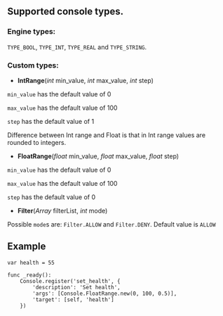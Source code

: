 
## Supported console types.

### Engine types:

`TYPE_BOOL`, `TYPE_INT`, `TYPE_REAL` and `TYPE_STRING`.


### Custom types:

 - **IntRange**(*int* min_value, *int* max_value, *int* step)

`min_value` has the default value of 0

`max_value` has the default value of 100

`step` has the default value of 1

Difference between Int range and Float is that in Int range values are rounded to integers.


- **FloatRange**(*float* min_value, *float* max_value, *float* step)

`min_value` has the default value of 0

`max_value` has the default value of 100

`step` has the default value of 0


- **Filter**(*Array* filterList, *int* mode)

Possible `mode`s are: `Filter.ALLOW` and `Filter.DENY`. Default value is `ALLOW`


## Example

```gdscript
var health = 55

func _ready():
	Console.register('set_health', {
		'description': 'Set health',
		'args': [Console.FloatRange.new(0, 100, 0.5)],
		'target': [self, 'health']
	})
```

